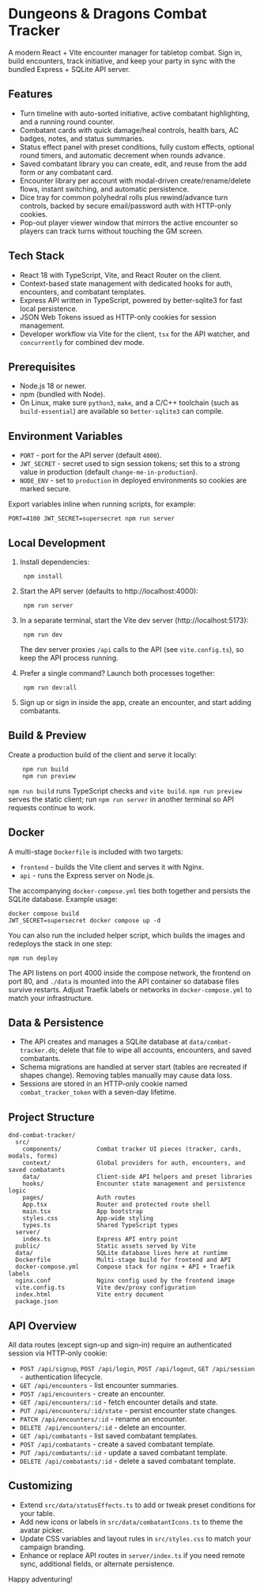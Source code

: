 # Dungeons & Dragons Combat Tracker

A modern React + Vite encounter manager for tabletop combat. Sign in, build encounters, track initiative, and keep your party in sync with the bundled Express + SQLite API server.

## Features

- Turn timeline with auto-sorted initiative, active combatant highlighting, and a running round counter.
- Combatant cards with quick damage/heal controls, health bars, AC badges, notes, and status summaries.
- Status effect panel with preset conditions, fully custom effects, optional round timers, and automatic decrement when rounds advance.
- Saved combatant library you can create, edit, and reuse from the add form or any combatant card.
- Encounter library per account with modal-driven create/rename/delete flows, instant switching, and automatic persistence.
- Dice tray for common polyhedral rolls plus rewind/advance turn controls, backed by secure email/password auth with HTTP-only cookies.
- Pop-out player viewer window that mirrors the active encounter so players can track turns without touching the GM screen.

## Tech Stack

- React 18 with TypeScript, Vite, and React Router on the client.
- Context-based state management with dedicated hooks for auth, encounters, and combatant templates.
- Express API written in TypeScript, powered by better-sqlite3 for fast local persistence.
- JSON Web Tokens issued as HTTP-only cookies for session management.
- Developer workflow via Vite for the client, `tsx` for the API watcher, and `concurrently` for combined dev mode.

## Prerequisites

- Node.js 18 or newer.
- npm (bundled with Node).
- On Linux, make sure `python3`, `make`, and a C/C++ toolchain (such as `build-essential`) are available so `better-sqlite3` can compile.

## Environment Variables

- `PORT` - port for the API server (default `4000`).
- `JWT_SECRET` - secret used to sign session tokens; set this to a strong value in production (default `change-me-in-production`).
- `NODE_ENV` - set to `production` in deployed environments so cookies are marked secure.

Export variables inline when running scripts, for example:

```
PORT=4100 JWT_SECRET=supersecret npm run server
```

## Local Development

1. Install dependencies:

        npm install

2. Start the API server (defaults to http://localhost:4000):

        npm run server

3. In a separate terminal, start the Vite dev server (http://localhost:5173):

        npm run dev

   The dev server proxies `/api` calls to the API (see `vite.config.ts`), so keep the API process running.

4. Prefer a single command? Launch both processes together:

        npm run dev:all

5. Sign up or sign in inside the app, create an encounter, and start adding combatants.

## Build & Preview

Create a production build of the client and serve it locally:

        npm run build
        npm run preview

`npm run build` runs TypeScript checks and `vite build`. `npm run preview` serves the static client; run `npm run server` in another terminal so API requests continue to work.

## Docker

A multi-stage `Dockerfile` is included with two targets:

- `frontend` - builds the Vite client and serves it with Nginx.
- `api` - runs the Express server on Node.js.

The accompanying `docker-compose.yml` ties both together and persists the SQLite database. Example usage:

```
docker compose build
JWT_SECRET=supersecret docker compose up -d
```

You can also run the included helper script, which builds the images and redeploys the stack in one step:

```
npm run deploy
```

The API listens on port 4000 inside the compose network, the frontend on port 80, and `./data` is mounted into the API container so database files survive restarts. Adjust Traefik labels or networks in `docker-compose.yml` to match your infrastructure.

## Data & Persistence

- The API creates and manages a SQLite database at `data/combat-tracker.db`; delete that file to wipe all accounts, encounters, and saved combatants.
- Schema migrations are handled at server start (tables are recreated if shapes change). Removing tables manually may cause data loss.
- Sessions are stored in an HTTP-only cookie named `combat_tracker_token` with a seven-day lifetime.

## Project Structure

```
dnd-combat-tracker/
  src/
    components/          Combat tracker UI pieces (tracker, cards, modals, forms)
    context/             Global providers for auth, encounters, and saved combatants
    data/                Client-side API helpers and preset libraries
    hooks/               Encounter state management and persistence logic
    pages/               Auth routes
    App.tsx              Router and protected route shell
    main.tsx             App bootstrap
    styles.css           App-wide styling
    types.ts             Shared TypeScript types
  server/
    index.ts             Express API entry point
  public/                Static assets served by Vite
  data/                  SQLite database lives here at runtime
  Dockerfile             Multi-stage build for frontend and API
  docker-compose.yml     Compose stack for nginx + API + Traefik labels
  nginx.conf             Nginx config used by the frontend image
  vite.config.ts         Vite dev/proxy configuration
  index.html             Vite entry document
  package.json
```

## API Overview

All data routes (except sign-up and sign-in) require an authenticated session via HTTP-only cookie:

- `POST /api/signup`, `POST /api/login`, `POST /api/logout`, `GET /api/session` - authentication lifecycle.
- `GET /api/encounters` - list encounter summaries.
- `POST /api/encounters` - create an encounter.
- `GET /api/encounters/:id` - fetch encounter details and state.
- `PUT /api/encounters/:id/state` - persist encounter state changes.
- `PATCH /api/encounters/:id` - rename an encounter.
- `DELETE /api/encounters/:id` - delete an encounter.
- `GET /api/combatants` - list saved combatant templates.
- `POST /api/combatants` - create a saved combatant template.
- `PUT /api/combatants/:id` - update a saved combatant template.
- `DELETE /api/combatants/:id` - delete a saved combatant template.

## Customizing

- Extend `src/data/statusEffects.ts` to add or tweak preset conditions for your table.
- Add new icons or labels in `src/data/combatantIcons.ts` to theme the avatar picker.
- Update CSS variables and layout rules in `src/styles.css` to match your campaign branding.
- Enhance or replace API routes in `server/index.ts` if you need remote sync, additional fields, or alternate persistence.

Happy adventuring!
